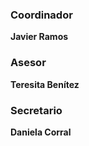
### Coordinador

**Javier Ramos**

### Asesor

**Teresita Benítez**

### Secretario

**Daniela Corral**

